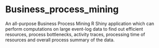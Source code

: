 # Business_process_mining
An all-purpose Business Process Mining R Shiny application which can perform computations on large event-log data to find out efficient resources, process bottlenecks, activity traces, processing time of resources and overall process summary of the data. 

